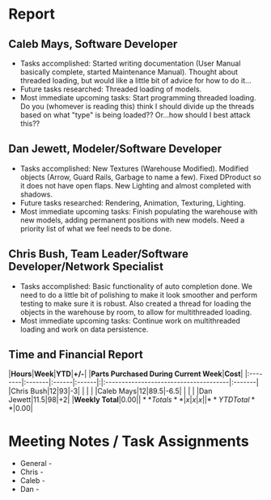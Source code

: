 # Report #

## Caleb Mays, Software Developer ##

  * Tasks accomplished: Started writing documentation (User Manual basically complete, started Maintenance Manual). Thought about threaded loading, but would like a little bit of advice for how to do it...
  * Future tasks researched: Threaded loading of models.
  * Most immediate upcoming tasks: Start programming threaded loading. Do you (whomever is reading this) think I should divide up the threads based on what "type" is being loaded?? Or...how should I best attack this??


## Dan Jewett, Modeler/Software Developer ##

  * Tasks accomplished: New Textures (Warehouse Modified).  Modified objects (Arrow, Guard Rails, Garbage to name a few).  Fixed DProduct so it does not have open flaps.  New Lighting and almost completed with shadows.
  * Future tasks researched: Rendering, Animation, Texturing, Lighting.
  * Most immediate upcoming tasks: Finish populating the warehouse with new models, adding permanent positions with new models. Need a priority list of what we feel needs to be done.


## Chris Bush, Team Leader/Software Developer/Network Specialist ##

  * Tasks accomplished: Basic functionality of auto completion done. We need to do a little bit of polishing to make it look smoother and perform testing to make sure it is robust. Also created a thread for loading the objects in the warehouse by room, to allow for multithreaded loading.
  * Most immediate upcoming tasks: Continue work on multithreaded loading and work on data persistence.

## Time and Financial Report ##

|**Hours**|**Week**|**YTD**|**+/-**| |**Parts Purchased During Current Week**|**Cost**|
|:--------|:-------|:------|:------|:|:--------------------------------------|:-------|
|Chris Bush|12|93|-3|  |  |  |
|Caleb Mays|12|89.5|-6.5|  |  |  |
|Dan Jewett|11.5|98|+2|  |**Weekly Total**|$0.00|
|**Totals**| x | x | x |  |**YTD Total**|$0.00|


# Meeting Notes / Task Assignments #

  * General -
  * Chris -
  * Caleb -
  * Dan -